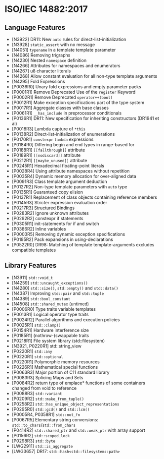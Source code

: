 # ISO/IEC 14882:2017

## Language Features

- [N3922] DR11: New `auto` rules for direct-list-initialization
- [N3928] `static_assert` with no message
- [N4051] `typename` in a template template parameter
- [N4086] Removing trigraphs
- [N4230] Nested `namespace` definition
- [N4266] Attributes for namespaces and enumerators
- [N4267] u8 character literals
- [N4268] Allow constant evaluation for all non-type template arguments
- [N4295] Fold Expressions
- [P0036R0] Unary fold expressions and empty parameter packs
- [P0001R1] Remove Deprecated Use of the `register` Keyword
- [P0002R1] Remove Deprecated `operator++(bool)`
- [P0012R1] Make exception specifications part of the type system
- [P0017R1] Aggregate classes with base classes
- [P0061R1] `__has_include` in preprocessor conditionals
- [P0136R1] DR11: New specification for inheriting constructors (DR1941 et al)
- [P0018R3] Lambda capture of `*this`
- [P0138R2] Direct-list-initialization of enumerations
- [P0170R1] `constexpr` `lambda` expressions
- [P0184R0] Differing begin and end types in range-based for
- [P0188R1] `[[fallthrough]]` attribute
- [P0189R1] `[[nodiscard]]` attribute
- [P0212R1] `[[maybe_unused]]` attribute
- [P0245R1] Hexadecimal floating-point literals
- [P0028R4] Using attribute namespaces without repetition
- [P0035R4] Dynamic memory allocation for over-aligned data
- [P0091R3] Class template argument deduction
- [P0127R2] Non-type template parameters with `auto` type
- [P0135R1] Guaranteed copy elision
- [P0137R1] Replacement of class objects containing reference members
- [P0145R3] Stricter expression evaluation order
- [P0217R3] Structured Bindings
- [P0283R2] Ignore unknown attributes
- [P0292R2] constexpr if statements
- [P0305R1] init-statements for if and switch
- [P0386R2] Inline variables
- [P0003R5] Removing dynamic exception specifications
- [P0195R2] Pack expansions in using-declarations
- [P0522R0] DR98: Matching of template template-arguments excludes compatible templates

## Library Features

- [N3911] `std::void_t`
- [N4259] `std::uncaught_exceptions()`
- [N4280] `std::size()`, `std::empty()` and `std::data()`
- [N4387] Improving `std::pair` and `std::tuple`
- [N4389] `std::bool_constant`
- [N4508] `std::shared_mutex` (untimed)
- [P0006R0] Type traits variable templates
- [P0013R1] Logical operator type traits
- [P0024R2] Parallel algorithms and execution policies
- [P0025R1] `std::clamp()`
- [P0154R1] Hardware interference size
- [P0185R1] (nothrow-)swappable traits
- [P0218R1] File system library (std::filesystem)
- [N3921, P0220R1] std::string_view
- [P0220R1] `std::any`
- [P0220R1] `std::optional`
- [P0220R1] Polymorphic memory resources
- [P0226R1] Mathematical special functions
- [P0063R3] Major portion of C11 standard library
- [P0083R3] Splicing Maps and Sets
- [P0084R2] return type of emplace* functions of some containers changed from void to reference
- [P0088R3] `std::variant`
- [P0209R2] `std::make_from_tuple()`
- [P0258R2] `std::has_unique_object_representations`
- [P0295R0] `std::gcd()` and `std::lcm()`
- [P0005R4, P0358R1] `std::not_fn`
- [P0067R5] Elementary string conversions: `std::to_chars`/`std::from_chars`
- [P0414R2] `std::shared_ptr` and `std::weak_ptr` with array support
- [P0156R2] `std::scoped_lock`
- [P0298R3] `std::byte`
- [LWG2911] `std::is_aggregate`
- [LWG3657] DR17: `std::hash<std::filesystem::path>`

<!---
GCC

- [N4086] Removing trigraphs
- [N4267] u8 character literals
    - `__cpp_unicode_characters >= 201411 `
- [N4295] Folding expressions
    - `__cpp_fold_expressions >= 201411`
- [N4266] Attributes for namespaces and enumerators
    - `__cpp_namespace_attributes >= 201411`
    - `__cpp_enumerator_attributes >= 201411`
- [N4230] Nested namespace definitions
    - `__cpp_nested_namespace_definitions >= 201411`
- [N4268] Allow constant evaluation for all non-type template arguments
    - `__cpp_nontype_template_args >= 201411`
- [N3928] Extending static_assert
    - `__cpp_static_assert >= 201411`
- [N3922] New Rules for auto deduction from braced-init-list
- [N4051] Allow typename in a template template parameter
- [P0188R1] `[[fallthrough]]` attribute
    - `__has_cpp_attribute(fallthrough)`
- [P0189R1]	[[nodiscard]] attribute
    - `__has_cpp_attribute(nodiscard)`
- [P0212R1] `[[maybe_unused]]` attribute
    - `__has_cpp_attribute(maybe_unused)`
- [P0017R1] Extension to aggregate initialization
    - `__cpp_aggregate_bases >= 201603`
- [P0170R1] Wording for constexpr lambda
    - `__cpp_constexpr >= 201603`
- [P0036R0] Unary Folds and Empty Parameter Packs
    - `__cpp_fold_expressions >= 201603`
- [P0184R0] Generalizing the Range-Based For Loop
    - `__cpp_range_based_for >= 201603`
- [P0018R3] Lambda capture of *this by Value
    - `__cpp_capture_star_this >= 201603`
- [P0138R2] Construction Rules for enum class variables
- [P0245R1] Hexadecimal floating literals for C++
    - `__cpp_hex_float >= 201603`
- [P0035R4] Dynamic memory allocation for over-aligned data
    - `__cpp_aligned_new >= 201606`
- [P0135R1] Guaranteed copy elision
    - `__cpp_guaranteed_copy_elision >= 201606`
- [P0145R3] Refining Expression Evaluation Order for Idiomatic C++
- [P0292R2] constexpr if
    - `__cpp_if_constexpr >= 201606`
- [P0305R1] Selection statements with initializer
- [P0091R3] P0512R0	Template argument deduction for class templates
    - `__cpp_deduction_guides >= 201606`
    - `__cpp_deduction_guides >= 201611`
- [P0127R2] Declaring non-type template parameters with auto
    - `__cpp_template_auto >= 201606`
    - `__cpp_nontype_template_parameter_auto >= 201606`
- [P0028R4] Using attribute namespaces without repetition
- [P0283R2] Ignoring unsupported non-standard attributes
- [P0217R3] Structured bindings
    - `__cpp_structured_bindings >= 201606`
- [P0001R1] Remove Deprecated Use of the register Keyword
- [P0002R1] Remove Deprecated operator++(bool)
- [P0012R1] Make exception specifications be part of the type system
    - `__cpp_noexcept_function_type >= 201510`
- [P0061R1] `__has_include` for C++17
- [P0136R1] Rewording inheriting constructors (core issue 1941 et al)
    - `__cpp_inheriting_constructors >= 201511`
- [P0386R2] Inline variables
    - `__cpp_inline_variables >= 201606`
- [P0522R0] DR 150, Matching of template template arguments
    - `__cpp_template_template_args >= 201611`
- [P0003R5] Removing dynamic exception specifications
- [P0195R2] Pack expansions in using-declarations
    - `__cpp_variadic_using >= 201611`
- [P0298R0] A byte type definition

Clang

N3928	static_assert with no message
N4086	Disabling trigraph expansion by default
N4051	typename in a template template parameter
N3922	New auto rules for direct-list-initialization 
N4295	Fold expressions
P0036R0	
N4267	u8 character literals
N4230	Nested namespace definition
N4266	Attributes for namespaces and enumerators
N4268	Allow constant evaluation for all non-type template arguments
P0001R1	Remove deprecated register storage class
P0002R1	Remove deprecated bool increment
P0012R1	Make exception specifications part of the type system
P0061R1	__has_include in preprocessor conditionals
P0188R1	[[fallthrough]] attribute
P0189R1	[[nodiscard]] attribute
P1771R1 (DR)	
P0212R1	[[maybe_unused]] attribute
P0017R1	Aggregate initialization of classes with base classes
P0170R1	constexpr lambda expressions
P0184R0	Differing begin and end types in range-based for
P0018R3	Lambda capture of *this
P0138R2	Direct-list-initialization of enums
P0245R1	Hexadecimal floating-point literals
P0028R4	Using attribute namespaces without repetition
P0035R4	Dynamic memory allocation for over-aligned data
P0091R3	Template argument deduction for class templates
P0512R0	
P0620R0 (DR)	
P0702R1 (DR)	
P0127R2	Non-type template parameters with auto type
P0135R1	Guaranteed copy elision
P0145R3	Stricter expression evaluation order
P0400R0	
P0283R2	Requirement to ignore unknown attributes
P0292R2	constexpr if-statements
P0386R2	Inline variables
P0217R3	Structured bindings
P0961R1 (DR)	
P0969R0 (DR)	
P0305R1	Separate variable and condition for if and switch
P0522R0 (DR)	Matching template template parameters to compatible arguments
P0003R5	Removing deprecated dynamic exception specifications
P0195R2	Pack expansions in using-declarations

EDG
N4266	Attributes for namespaces and enumerators
N4267	u8 character literals
N4268	Constant evaluation for all non-type template arguments
N4230	Nested namespace definitions
N4295	Fold expressions
N3928	Extended static_assert
N3922	New rules for auto deduction from braced-init-list
N4051	Allow typename in template template parameter list
N4086	Removing trigraphs
N4261	Qualification conversions and pointers to arrays of pointers
P0001R1	Remove deprecated register keyword
P0002R1	Remove deprecated operator++(bool)
P0012R1	Exception specification part of type
P0061R1	__has_include
P0136R1	Rewording inheriting constructors
P0188R1	[[fallthrough]]
P0189R1	[[nodiscard]]
P0212R1	[[maybe_unused]]
P0017R1	Extension to aggregate initialization
P0170R1	Constexpr lambda
P0036R0	Unary folds and empty parameter packs
P0184R0	Generalized range-based for
P0018R3	Lambda capture of *this by value
P0138R2	Construction rules for enum class values
P0245R1	Hexadecimal floating literals
P0028R4	Using attribute namespaces without repetition
P0035R4	Dynamic memory allocation for over-aligned data
P0091R3	Template argument deduction for class templates
P0127R2	Declaring non-type template parameters with auto
P0135R1	Guaranteed copy elision through simplified value categories
P0137R1	Replacement of class objects containing reference members
P0145R3/P0400R0	Refining Expression Evaluation Order for Idiomatic C++
P0283R2	Standard and non-standard attributes
P0292R2	constexpr if
P0386R2	Inline Variables
P0217R3	Structured Bindings
P0305R1	Selection statements with initializer
P0003R5	Removing deprecated exception specificatoins
P0195R2	Pack expansions in using-declarations
P0522R0	Matching of template template-arguments excludes compatible templates
P0298R3	A byte type definition

--->
